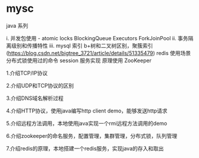 # mysc
java 系列

i. 并发包使用
    - atomic locks BlockingQueue Executors ForkJoinPool
ii. 事务隔离级别和传播特性
iii. mysql 索引 b+树和二叉树区别，聚簇索引(https://blog.csdn.net/bigtree_3721/article/details/51335479)
redis 使用场景 分布式锁使用过的命令 session 服务实现 原理使用
ZooKeeper


1.介绍TCP/IP协议

2.介绍UDP和TCP协议的区别  

3.介绍DNS域名解析过程

4.介绍HTTP协议，使用java编写http client demo，能够发送http请求

5.介绍远程方法调用，本地使用java实现一个rmi远程方法调用的demo

6.介绍zookeeper的命名服务，配置管理，集群管理，分布式锁，队列管理

7.介绍redis的原理，本地搭建一个redis服务，实现java的存入和取出